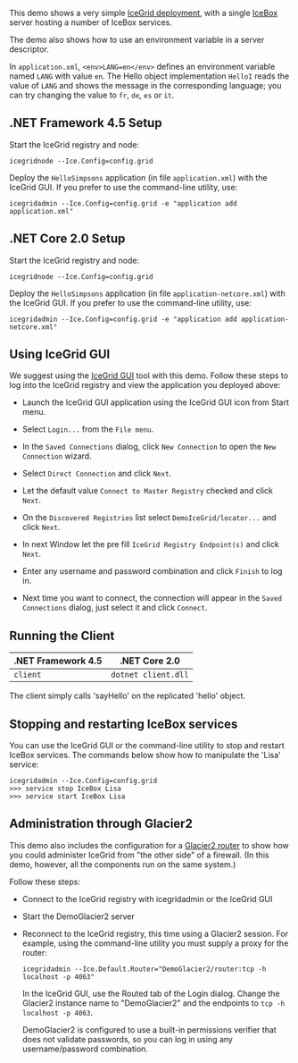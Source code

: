 This demo shows a very simple [IceGrid deployment][1], with a single
[IceBox][2] server hosting a number of IceBox services.

The demo also shows how to use an environment variable in a server
descriptor.

In `application.xml`, `<env>LANG=en</env>` defines an environment variable
named `LANG` with value `en`. The Hello object implementation `HelloI`
reads the value of `LANG` and shows the message in the corresponding
language; you can try changing the value to `fr`, `de`, `es` or `it`.

## .NET Framework 4.5 Setup

Start the IceGrid registry and node:

```
icegridnode --Ice.Config=config.grid
```

Deploy the `HelloSimpsons` application (in file `application.xml`) with
the IceGrid GUI. If you prefer to use the command-line utility, use:

```
icegridadmin --Ice.Config=config.grid -e "application add application.xml"
```

## .NET Core 2.0 Setup

Start the IceGrid registry and node:

```
icegridnode --Ice.Config=config.grid
```

Deploy the `HelloSimpsons` application (in file `application-netcore.xml`) with
the IceGrid GUI. If you prefer to use the command-line utility, use:

```
icegridadmin --Ice.Config=config.grid -e "application add application-netcore.xml"
```

Using IceGrid GUI
-----------------

We suggest using the [IceGrid GUI][3] tool with this demo. Follow these steps
to log into the IceGrid registry and view the application you deployed above:

  - Launch the IceGrid GUI application using the IceGrid GUI icon from Start
    menu.

  - Select `Login...` from the `File menu`.

  - In the `Saved Connections` dialog, click `New Connection` to open
    the `New Connection` wizard.

  - Select `Direct Connection` and click `Next`.

  - Let the default value `Connect to Master Registry` checked
    and click `Next`.

  - On the `Discovered Registries` list select `DemoIceGrid/locator...` and
    click `Next`.

  - In next Window let the pre fill `IceGrid Registry Endpoint(s)` and click
    `Next`.

  - Enter any username and password combination and click `Finish`
    to log in.

  - Next time you want to connect, the connection will appear in the
    `Saved Connections` dialog, just select it and click `Connect`.

Running the Client
------------------

| .NET Framework 4.5 | .NET Core 2.0       |
| ------------------ | ------------------- |
| `client`           | `dotnet client.dll` |

The client simply calls 'sayHello' on the replicated 'hello' object.

Stopping and restarting IceBox services
---------------------------------------

You can use the IceGrid GUI or the command-line utility to stop
and restart IceBox services. The commands below show how to manipulate
the 'Lisa' service:
```
icegridadmin --Ice.Config=config.grid
>>> service stop IceBox Lisa
>>> service start IceBox Lisa
```

Administration through Glacier2
-------------------------------

This demo also includes the configuration for a [Glacier2 router][4] to
show how you could administer IceGrid from "the other side" of a firewall.
(In this demo, however, all the components run on the same system.)

Follow these steps:

 - Connect to the IceGrid registry with icegridadmin or the IceGrid GUI

 - Start the DemoGlacier2 server

 - Reconnect to the IceGrid registry, this time using a Glacier2
   session. For example, using the command-line utility you must
   supply a proxy for the router:
   ```
   icegridadmin --Ice.Default.Router="DemoGlacier2/router:tcp -h localhost -p 4063"
   ```
   In the IceGrid GUI, use the Routed tab of the Login dialog.
   Change the Glacier2 instance name to "DemoGlacier2" and the endpoints
   to `tcp -h localhost -p 4063`.

   DemoGlacier2 is configured to use a built-in permissions verifier
   that does not validate passwords, so you can log in using any
   username/password combination.

[1]: https://doc.zeroc.com/ice/3.7/ice-services/icegrid/using-icegrid-deployment
[2]: https://doc.zeroc.com/ice/3.7/icebox
[3]: https://doc.zeroc.com/ice/3.7/ice-services/icegrid/icegrid-gui-tool
[4]: https://doc.zeroc.com/ice/3.7/ice-services/glacier2/icegrid-and-glacier2-integration
